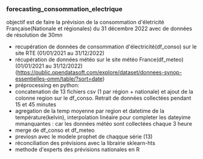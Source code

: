 ### forecasting_consommation_electrique

objectif est de faire la prévision  de la consommation d'életricité Française(Nationale et régionales) du 31 décembre 2022 avec de données de résolution de 30mn

- recupération de données  de consommation d'électricité(df_conso) sur le site RTE (01/01/2021 au 31/12/2022)
- récupération de données météo sur le site météo France(df_meteo) (01/01/2021 au 31/12/2022)
(https://public.opendatasoft.com/explore/dataset/donnees-synop-essentielles-omm/table/?sort=date)
- préprocessing en python:
- concatenation de 13 fichiers csv (1 par région + nationale) et ajout de la colonne region sur le df_conso. Retrait de données collectées pendant  15 et 45 minutes 
- agregation de la temp  moyenne par  region et datetime de la température(kelvin), interpolation linéaire pour completer les dateyime mmanquantes : car les données météo sont collectées chaque 3 heure
- merge  de df_conso et df_meteo
- previosn avec le modele prophet de chaqque série (13)
- réconciliation des prévisions avec la librairie sklearn-hts
- methode d'experts des prévisions nationales en R

